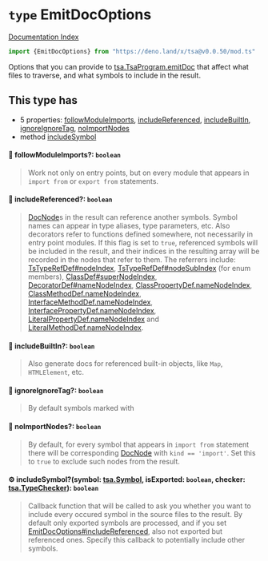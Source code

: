 # `type` EmitDocOptions

[Documentation Index](../README.md)

```ts
import {EmitDocOptions} from "https://deno.land/x/tsa@v0.0.50/mod.ts"
```

Options that you can provide
to [tsa.TsaProgram.emitDoc](../interface.TsaProgram/README.md#-emitdocoptions-emitdocoptions-docnodes) that affect what files to traverse, and what symbols to include in the result.

## This type has

- 5 properties:
[followModuleImports](#-followmoduleimports-boolean),
[includeReferenced](#-includereferenced-boolean),
[includeBuiltIn](#-includebuiltin-boolean),
[ignoreIgnoreTag](#-ignoreignoretag-boolean),
[noImportNodes](#-noimportnodes-boolean)
- method [includeSymbol](#-includesymbolsymbol-tsasymbol-isexported-boolean-checker-tsatypechecker-boolean)


#### 📄 followModuleImports?: `boolean`

> Work not only on entry points, but on every module that appears in `import from` or `export from` statements.



#### 📄 includeReferenced?: `boolean`

> [DocNode](../type.DocNode/README.md)s in the result can reference another symbols.
>  	Symbol names can appear in type aliases, type parameters, etc.
> 	Also decorators refer to functions defined somewhere, not necessarily in entry point modules.
> 	If this flag is set to `true`, referenced symbols will be included in the result, and their indices in the resulting array will be recorded in the nodes that refer to them.
> 	The referrers include: [TsTypeRefDef\#nodeIndex](../interface.TsTypeRefDef/README.md#-nodeindex-number), [TsTypeRefDef\#nodeSubIndex](../interface.TsTypeRefDef/README.md#-nodesubindex-number) (for enum members),
> [ClassDef\#superNodeIndex](../interface.ClassDef/README.md#-supernodeindex-number), [DecoratorDef\#nameNodeIndex](../interface.DecoratorDef/README.md#-namenodeindex-number),
> [ClassPropertyDef.nameNodeIndex](../interface.ClassPropertyDef/README.md#-namenodeindex-number), [ClassMethodDef.nameNodeIndex](../interface.ClassMethodDef/README.md#-namenodeindex-number),
> [InterfaceMethodDef.nameNodeIndex](../interface.InterfaceMethodDef/README.md#-namenodeindex-number), [InterfacePropertyDef.nameNodeIndex](../interface.InterfacePropertyDef/README.md#-namenodeindex-number),
> [LiteralPropertyDef.nameNodeIndex](../interface.LiteralPropertyDef/README.md#-namenodeindex-number) and [LiteralMethodDef.nameNodeIndex](../interface.LiteralMethodDef/README.md#-namenodeindex-number).



#### 📄 includeBuiltIn?: `boolean`

> Also generate docs for referenced built-in objects, like `Map`, `HTMLElement`, etc.



#### 📄 ignoreIgnoreTag?: `boolean`

> By default symbols marked with



#### 📄 noImportNodes?: `boolean`

> By default, for every symbol that appears in `import from` statement there will be corresponding [DocNode](../type.DocNode/README.md) with `kind == 'import'`.
> Set this to `true` to exclude such nodes from the result.



#### ⚙ includeSymbol?(symbol: [tsa.Symbol](../interface.Symbol/README.md), isExported: `boolean`, checker: [tsa.TypeChecker](../interface.TypeChecker/README.md)): `boolean`

> Callback function that will be called to ask you whether you want to include every occured symbol in the source files to the result.
> By default only exported symbols are processed, and if you set [EmitDocOptions\#includeReferenced](../type.EmitDocOptions/README.md#-includereferenced-boolean), also not exported but referenced ones.
> Specify this callback to potentially include other symbols.



